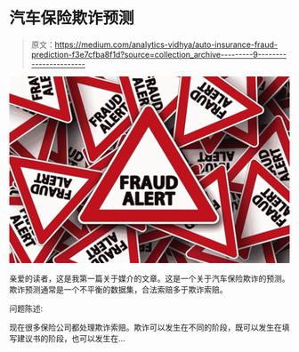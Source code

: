 # 汽车保险欺诈预测

> 原文：<https://medium.com/analytics-vidhya/auto-insurance-fraud-prediction-f3e7cfba8f1d?source=collection_archive---------9----------------------->

![](img/4dbc903a8cfb6cbed0423bcc1290922b.png)

亲爱的读者，这是我第一篇关于媒介的文章。这是一个关于汽车保险欺诈的预测。欺诈预测通常是一个不平衡的数据集，合法索赔多于欺诈索赔。

问题陈述:

现在很多保险公司都处理欺诈索赔。欺诈可以发生在不同的阶段，既可以发生在填写建议书的阶段，也可以发生在…